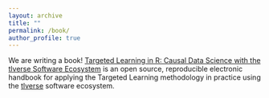 ```yaml
---
layout: archive
title: ""
permalink: /book/
author_profile: true
---
```


We are writing a book! [Targeted Learning in R: Causal Data Science with the tlverse Software Ecosystem](https://tlverse.org/tlverse-handbook/) is an open source, reproducible electronic handbook for applying the Targeted Learning methodology in practice using the [tlverse](https://tlverse.org/) software ecosystem.

